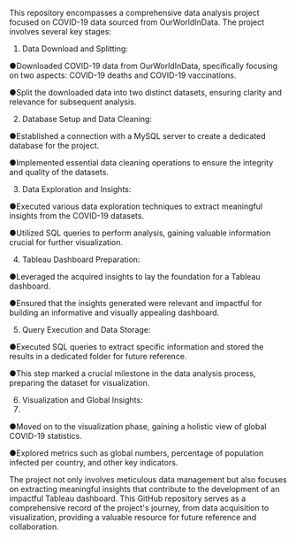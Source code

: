 This repository encompasses a comprehensive data analysis project focused on COVID-19 data sourced from OurWorldInData. The project involves several key stages:

1. Data Download and Splitting:

●Downloaded COVID-19 data from OurWorldInData, specifically focusing on two aspects: COVID-19 deaths and COVID-19 vaccinations.

●Split the downloaded data into two distinct datasets, ensuring clarity and relevance for subsequent analysis.

2. Database Setup and Data Cleaning:

●Established a connection with a MySQL server to create a dedicated database for the project.

●Implemented essential data cleaning operations to ensure the integrity and quality of the datasets.

3. Data Exploration and Insights:

●Executed various data exploration techniques to extract meaningful insights from the COVID-19 datasets.

●Utilized SQL queries to perform analysis, gaining valuable information crucial for further visualization.

4. Tableau Dashboard Preparation:

●Leveraged the acquired insights to lay the foundation for a Tableau dashboard.

●Ensured that the insights generated were relevant and impactful for building an informative and visually appealing dashboard.

5. Query Execution and Data Storage:

●Executed SQL queries to extract specific information and stored the results in a dedicated folder for future reference.

●This step marked a crucial milestone in the data analysis process, preparing the dataset for visualization.

6. Visualization and Global Insights:
7. 
●Moved on to the visualization phase, gaining a holistic view of global COVID-19 statistics.

●Explored metrics such as global numbers, percentage of population infected per country, and other key indicators.

The project not only involves meticulous data management but also focuses on extracting meaningful insights that contribute to the development of an impactful Tableau dashboard. This GitHub repository serves as a comprehensive record of the project's journey, from data acquisition to visualization, providing a valuable resource for future reference and collaboration.
